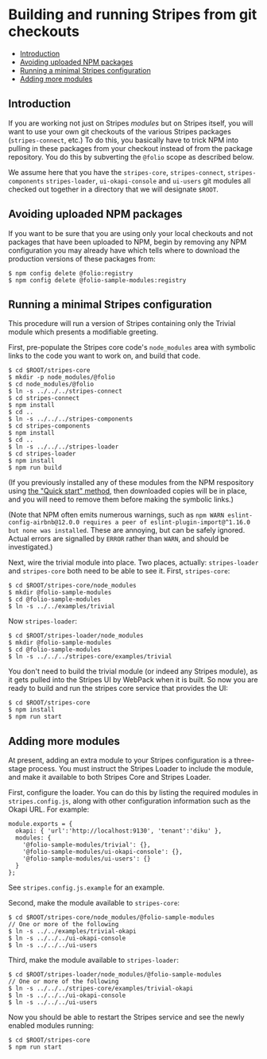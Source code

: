 # Building and running Stripes from git checkouts

<!-- ../../okapi/doc/md2toc -l 2 building-from-git-checkouts.md -->
* [Introduction](#introduction)
* [Avoiding uploaded NPM packages](#avoiding-uploaded-npm-packages)
* [Running a minimal Stripes configuration](#running-a-minimal-stripes-configuration)
* [Adding more modules](#adding-more-modules)

## Introduction

If you are working not just on Stripes _modules_ but on Stripes
itself, you will want to use your own git checkouts of the various
Stripes packages (`stripes-connect`, etc.) To do this, you basically
have to trick NPM into pulling in these packages from your checkout
instead of from the package repository. You do this by subverting the
`@folio` scope as described below.

We assume here that you have the
`stripes-core`,
`stripes-connect`,
`stripes-components`
`stripes-loader`,
`ui-okapi-console`
and
`ui-users`
git modules all checked out together in a directory that we will
designate `$ROOT`.

## Avoiding uploaded NPM packages

If you want to be sure that you are using only your local checkouts
and not packages that have been uploaded to NPM, begin by removing any
NPM configuration you may already have which tells where to download
the production versions of these packages from:

	$ npm config delete @folio:registry
	$ npm config delete @folio-sample-modules:registry

## Running a minimal Stripes configuration

This procedure will run a version of Stripes containing only the
Trivial module which presents a modifiable greeting.

First, pre-populate the Stripes core code's `node_modules` area with
symbolic links to the code you want to work on, and build that
code.

	$ cd $ROOT/stripes-core
	$ mkdir -p node_modules/@folio
	$ cd node_modules/@folio
	$ ln -s ../../../stripes-connect
	$ cd stripes-connect
	$ npm install
	$ cd ..
	$ ln -s ../../../stripes-components
	$ cd stripes-components
	$ npm install
	$ cd ..
	$ ln -s ../../../stripes-loader
	$ cd stripes-loader
	$ npm install
	$ npm run build

(If you previously installed any of these modules from the NPM
respository using
[the "Quick start" method](../README.md#quick-start),
then downloaded copies will be in place, and you will need to remove
them before making the symbolic links.)

(Note that NPM often emits numerous warnings, such as
`npm WARN eslint-config-airbnb@12.0.0 requires a peer of
eslint-plugin-import@^1.16.0 but none was installed`. These are
annoying, but can be safely ignored. Actual errors are signalled by
`ERROR` rather than `WARN`, and should be investigated.)

Next, wire the trivial module into place. Two places, actually:
`stripes-loader` and `stripes-core` both need to be able to see
it. First, `stripes-core`:

	$ cd $ROOT/stripes-core/node_modules
	$ mkdir @folio-sample-modules
	$ cd @folio-sample-modules
	$ ln -s ../../examples/trivial

Now `stripes-loader`:

	$ cd $ROOT/stripes-loader/node_modules
	$ mkdir @folio-sample-modules
	$ cd @folio-sample-modules
	$ ln -s ../../../stripes-core/examples/trivial

You don't need to build the trivial module (or indeed any Stripes module), as it gets pulled into the
Stripes UI by WebPack when it is built. So now you are ready to build
and run the stripes core service that provides the UI:

	$ cd $ROOT/stripes-core
	$ npm install
	$ npm run start

## Adding more modules

At present, adding an extra module to your Stripes configuration is a
three-stage process. You must instruct the Stripes Loader to include
the module, and make it available to both Stripes Core and Stripes
Loader.

First, configure the loader. You can do this by listing the required
modules in `stripes.config.js`, along with other configuration
information such as the Okapi URL. For example:

	module.exports = {
	  okapi: { 'url':'http://localhost:9130', 'tenant':'diku' },
	  modules: {
	    '@folio-sample-modules/trivial': {},
	    '@folio-sample-modules/ui-okapi-console': {},
	    '@folio-sample-modules/ui-users': {}
	  }
	};

See `stripes.config.js.example` for an example.

Second, make the module available to `stripes-core`:

	$ cd $ROOT/stripes-core/node_modules/@folio-sample-modules
	// One or more of the following
	$ ln -s ../../examples/trivial-okapi
	$ ln -s ../../../ui-okapi-console
	$ ln -s ../../../ui-users

Third, make the module available to `stripes-loader`:

	$ cd $ROOT/stripes-loader/node_modules/@folio-sample-modules
	// One or more of the following
	$ ln -s ../../../stripes-core/examples/trivial-okapi
	$ ln -s ../../../ui-okapi-console
	$ ln -s ../../../ui-users

Now you should be able to restart the Stripes service and see the
newly enabled modules running:

	$ cd $ROOT/stripes-core
	$ npm run start

